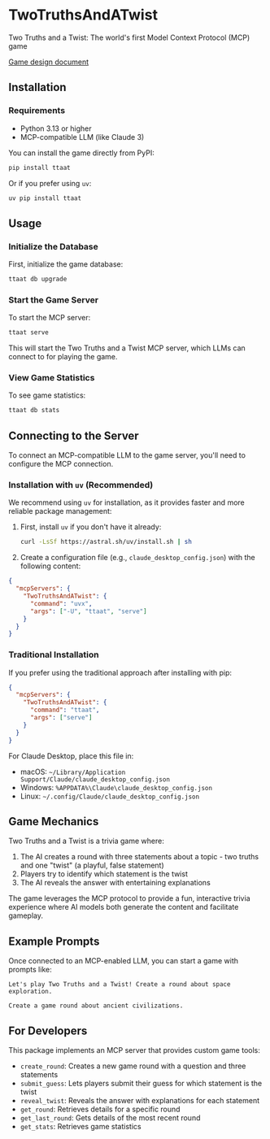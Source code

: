 # TwoTruthsAndATwist

Two Truths and a Twist: The world's first Model Context Protocol (MCP) game

[Game design document](https://docs.google.com/document/d/1kW88UU5bjszQJgyB_JNkpvbnfaSNcKIP4mRR3R-HL1o/edit?usp=sharing)

## Installation

### Requirements
- Python 3.13 or higher
- MCP-compatible LLM (like Claude 3)

You can install the game directly from PyPI:

```bash
pip install ttaat
```

Or if you prefer using `uv`:

```bash
uv pip install ttaat
```

## Usage

### Initialize the Database
First, initialize the game database:

```bash
ttaat db upgrade
```

### Start the Game Server
To start the MCP server:

```bash
ttaat serve
```

This will start the Two Truths and a Twist MCP server, which LLMs can connect to for playing the game.

### View Game Statistics
To see game statistics:

```bash
ttaat db stats
```

## Connecting to the Server

To connect an MCP-compatible LLM to the game server, you'll need to configure the MCP connection.

### Installation with `uv` (Recommended)

We recommend using `uv` for installation, as it provides faster and more reliable package management:

1. First, install `uv` if you don't have it already:
   ```bash
   curl -LsSf https://astral.sh/uv/install.sh | sh
   ```

2. Create a configuration file (e.g., `claude_desktop_config.json`) with the following content:

```json
{
  "mcpServers": {
    "TwoTruthsAndATwist": {
      "command": "uvx",
      "args": ["-U", "ttaat", "serve"]
    }
  }
}
```

### Traditional Installation

If you prefer using the traditional approach after installing with pip:

```json
{
  "mcpServers": {
    "TwoTruthsAndATwist": {
      "command": "ttaat",
      "args": ["serve"]
    }
  }
}
```

For Claude Desktop, place this file in:
- macOS: `~/Library/Application Support/Claude/claude_desktop_config.json`
- Windows: `%APPDATA%\Claude\claude_desktop_config.json`
- Linux: `~/.config/Claude/claude_desktop_config.json`

## Game Mechanics

Two Truths and a Twist is a trivia game where:

1. The AI creates a round with three statements about a topic - two truths and one "twist" (a playful, false statement)
2. Players try to identify which statement is the twist 
3. The AI reveals the answer with entertaining explanations

The game leverages the MCP protocol to provide a fun, interactive trivia experience where AI models both generate the content and facilitate gameplay.

## Example Prompts

Once connected to an MCP-enabled LLM, you can start a game with prompts like:

```
Let's play Two Truths and a Twist! Create a round about space exploration.
```

```
Create a game round about ancient civilizations.
```

## For Developers

This package implements an MCP server that provides custom game tools:
- `create_round`: Creates a new game round with a question and three statements
- `submit_guess`: Lets players submit their guess for which statement is the twist
- `reveal_twist`: Reveals the answer with explanations for each statement
- `get_round`: Retrieves details for a specific round
- `get_last_round`: Gets details of the most recent round
- `get_stats`: Retrieves game statistics
